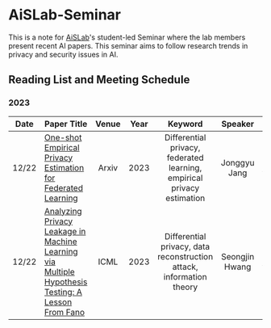 # AiSLab-Seminar

This is a note for [AiSLab](https://aislab.postech.ac.kr/)'s student-led Seminar where the lab members present recent AI papers. 
This seminar aims to follow research trends in privacy and security issues in AI. 

## Reading List and Meeting Schedule

### 2023

| Date | **Paper Title** | **Venue** | **Year** | **Keyword** | **Speaker** | **slide** |
| :----: | --------------- | :----: | ---- | :----: | :----: | :----: | 
| 12/22 | [One-shot Empirical Privacy Estimation for Federated Learning](https://arxiv.org/abs/2302.03098) | Arxiv | 2023 | Differential privacy, federated learning, empirical privacy estimation | Jonggyu Jang | [[link]](https://github.com/jonggyujang0123/AiSLab-Seminar/blob/main/slides/231221_one_shot_EPE_FL.pdf) | 
| 12/22 | [Analyzing Privacy Leakage in Machine Learning via Multiple Hypothesis Testing: A Lesson From Fano](https://proceedings.mlr.press/v202/guo23e.html) | ICML | 2023 | Differential privacy, data reconstruction attack, information theory | Seongjin Hwang | [[link]](https://github.com/jonggyujang0123/AiSLab-Seminar/blob/main/slides/231222_Analyzing%20Privacy%20Leakage%20in%20ML.pdf) | 

